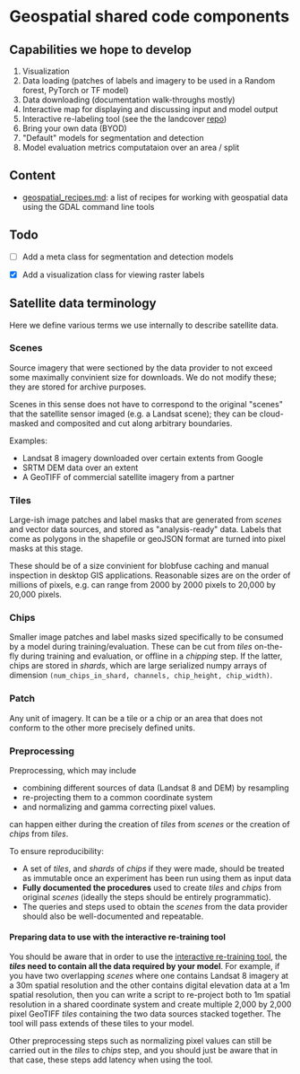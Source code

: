# Geospatial shared code components


## Capabilities we hope to develop

1. Visualization
2. Data loading (patches of labels and imagery to be used in a Random forest, PyTorch or TF model)
3. Data downloading (documentation walk-throughs mostly)
4. Interactive map for displaying and discussing input and model output
5. Interactive re-labeling tool (see the the landcover [repo](https://github.com/microsoft/landcover))
6. Bring your own data (BYOD)
7. "Default" models for segmentation and detection
8. Model evaluation metrics computataion over an area / split


## Content

- [geospatial_recipes.md](geospatial_recipes.md): a list of recipes for working with geospatial data using the GDAL command line tools


## Todo

- [ ] Add a meta class for segmentation and detection models

- [x] Add a visualization class for viewing raster labels


## Satellite data terminology

Here we define various terms we use internally to describe satellite data.

### Scenes

Source imagery that were sectioned by the data provider to not exceed some maximally convinient size for downloads. We do not modify these; they are stored for archive purposes.

Scenes in this sense does not have to correspond to the original "scenes" that the satellite sensor imaged (e.g. a Landsat scene); they can be cloud-masked and composited and cut along arbitrary boundaries.

Examples:
- Landsat 8 imagery downloaded over certain extents from Google 
- SRTM DEM data over an extent
- A GeoTIFF of commercial satellite imagery from a partner

### Tiles

Large-ish image patches and label masks that are generated from _scenes_ and vector data sources, and stored as "analysis-ready" data. Labels that come as polygons in the shapefile or geoJSON format are turned into pixel masks at this stage.

These should be of a size convinient for blobfuse caching and manual inspection in desktop GIS applications. Reasonable sizes are on the order of millions of pixels, e.g. can range from 2000 by 2000 pixels to 20,000 by 20,000 pixels.

### Chips

Smaller image patches and label masks sized specifically to be consumed by a model during training/evaluation. These can be cut from _tiles_ on-the-fly during training and evaluation, or offline in a _chipping_ step. If the latter, chips are stored in _shards_, which are large serialized numpy arrays of dimension `(num_chips_in_shard, channels, chip_height, chip_width)`.


### Patch

Any unit of imagery. It can be a tile or a chip or an area that does not conform to the other more precisely defined units.


### Preprocessing

Preprocessing, which may include 
- combining different sources of data (Landsat 8 and DEM) by resampling
- re-projecting them to a common coordinate system
- and normalizing and gamma correcting pixel values. 

can happen either during the creation of _tiles_ from _scenes_ or the creation of _chips_ from _tiles_. 

To ensure reproducibility:
- A set of _tiles_, and _shards_ of _chips_ if they were made, should be treated as immutable once an experiment has been run using them as input data
- **Fully documented the procedures** used to create _tiles_ and _chips_ from original _scenes_ (ideally the steps should be entirely programmatic). 
- The queries and steps used to obtain the _scenes_ from the data provider should also be well-documented and repeatable.


#### Preparing data to use with the interactive re-training tool

You should be aware that in order to use the [interactive re-training tool](https://github.com/Microsoft/landcover), the **_tiles_ need to contain all the data required by your model**. For example, if you have two overlapping _scenes_ where one contains Landsat 8 imagery at a 30m spatial resolution and the other contains digital elevation data at a 1m spatial resolution, then you can write a script to re-project both to 1m spatial resolution in a shared coordinate system and create multiple 2,000 by 2,000 pixel GeoTIFF _tiles_ containing the two data sources stacked together. The tool will pass extends of these tiles to your model.

Other preprocessing steps such as normalizing pixel values can still be carried out in the _tiles_ to _chips_ step, and you should just be aware that in that case, these steps add latency when using the tool.

